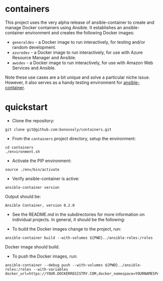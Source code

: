 # containers

This project uses the very alpha release of ansible-container to create and manage Docker containers using Ansible.  It establishes an ansible-container environment and creates the following Docker images:

- `generaldev` - a Docker image to run interactively, for testing and/or random development.
- `azuredev` - a Docker image to run interactively, for use with Azure Resource Manager and Ansible.
- `awsdev` - a Docker image to run interactively, for use with Amazon Web Services and Ansible.

Note these use cases are a bit unique and solve a particular niche issue.  However, it also serves as a handy testing environment for [ansible-container](https://github.com/ansible/ansible-container).

# quickstart

- Clone the repository:

```
git clone git@github.com:bonovoxly/containers.git
```

- From the `containers` project directory, setup the environment:

```
cd containers
./environment.sh
```

- Activate the PIP environment:

```
source ./env/bin/activate
```

- Verify ansible-container is active:

```
ansible-container version
```
Output should be:
```
Ansible Container, version 0.2.0
```

- See the README.md in the subdirectories for more information on individual projects. In general, it should be the following:

- To build the Docker images change to the project, run:

```
ansible-container build --with-volumes ${PWD}../ansible-roles:/roles
```

Docker image should build.

- To push the Docker images, run:

```
ansible-container --debug push --with-volumes ${PWD}../ansible-roles:/roles --with-variables docker_url=https://YOUR.DOCKERREGISTRY.COM,docker_namespace=YOURNAMESPACE
```
